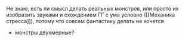 Не знаю, есть ли смысл делать реальных монстров, или просто их изобразить звуками и схождением ГГ с ума условно ([[Механика стресса]]), потому что совсем фантастику делать не хочется
- монстры двухмерные?
